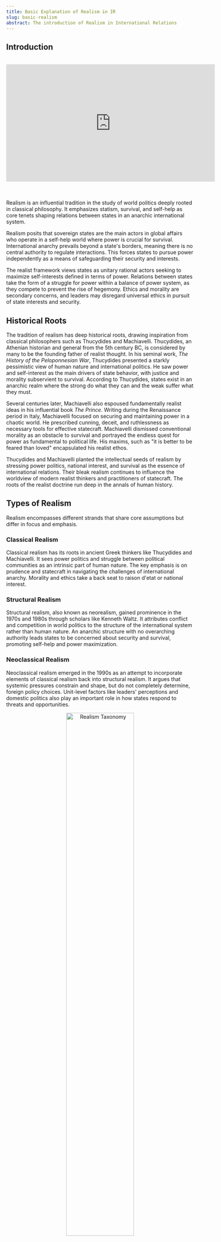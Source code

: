 ```yaml
---
title: Basic Explanation of Realism in IR
slug: basic-realism
abstract: The introduction of Realism in International Relations
---
```



## Introduction

<br>

<center> <iframe width="560" height="315" src="https://www.youtube.com/embed/UnKEFSVAiNQ?si=Lt5c1x72WdWwBBOZ" title="YouTube video player" frameborder="0" allow="accelerometer; autoplay; clipboard-write; encrypted-media; gyroscope; picture-in-picture; web-share" allowfullscreen></iframe> </center/>

<br>
<br>

Realism is an influential tradition in the study of world politics deeply rooted in classical philosophy. It emphasizes statism, survival, and self-help as core tenets shaping relations between states in an anarchic international system.

Realism posits that sovereign states are the main actors in global affairs who operate in a self-help world where power is crucial for survival. International anarchy prevails beyond a state's borders, meaning there is no central authority to regulate interactions. This forces states to pursue power independently as a means of safeguarding their security and interests.

The realist framework views states as unitary rational actors seeking to maximize self-interests defined in terms of power. Relations between states take the form of a struggle for power within a balance of power system, as they compete to prevent the rise of hegemony. Ethics and morality are secondary concerns, and leaders may disregard universal ethics in pursuit of state interests and security.

## Historical Roots

The tradition of realism has deep historical roots, drawing inspiration from classical philosophers such as Thucydides and Machiavelli. Thucydides, an Athenian historian and general from the 5th century BC, is considered by many to be the founding father of realist thought. In his seminal work, _The History of the Peloponnesian War_, Thucydides presented a starkly pessimistic view of human nature and international politics. He saw power and self-interest as the main drivers of state behavior, with justice and morality subservient to survival. According to Thucydides, states exist in an anarchic realm where the strong do what they can and the weak suffer what they must.

Several centuries later, Machiavelli also espoused fundamentally realist ideas in his influential book _The Prince_. Writing during the Renaissance period in Italy, Machiavelli focused on securing and maintaining power in a chaotic world. He prescribed cunning, deceit, and ruthlessness as necessary tools for effective statecraft. Machiavelli dismissed conventional morality as an obstacle to survival and portrayed the endless quest for power as fundamental to political life. His maxims, such as "it is better to be feared than loved" encapsulated his realist ethos.

Thucydides and Machiavelli planted the intellectual seeds of realism by stressing power politics, national interest, and survival as the essence of international relations. Their bleak realism continues to influence the worldview of modern realist thinkers and practitioners of statecraft. The roots of the realist doctrine run deep in the annals of human history.

## Types of Realism

Realism encompasses different strands that share core assumptions but differ in focus and emphasis.

### Classical Realism

Classical realism has its roots in ancient Greek thinkers like Thucydides and Machiavelli. It sees power politics and struggle between political communities as an intrinsic part of human nature. The key emphasis is on prudence and statecraft in navigating the challenges of international anarchy. Morality and ethics take a back seat to raison d'etat or national interest.

### Structural Realism

Structural realism, also known as neorealism, gained prominence in the 1970s and 1980s through scholars like Kenneth Waltz. It attributes conflict and competition in world politics to the structure of the international system rather than human nature. An anarchic structure with no overarching authority leads states to be concerned about security and survival, promoting self-help and power maximization.

### Neoclassical Realism

Neoclassical realism emerged in the 1990s as an attempt to incorporate elements of classical realism back into structural realism. It argues that systemic pressures constrain and shape, but do not completely determine, foreign policy choices. Unit-level factors like leaders' perceptions and domestic politics also play an important role in how states respond to threats and opportunities.

<center> <img src="static\modules\taxonomy_realism.png" alt="Realism Taxonomy" width="60%" /> </center>

<br>
<br>

# Key Assumptions of Realism

Realism makes several key assumptions about international relations:

## States as Primary Actors

- Realism sees states as the main actors in international politics. The state is viewed as a unitary rational actor that aims to pursue its national interests and maximize its power.
- Individuals, international organizations, and non-state actors are not seen as significant. Their goals and actions are secondary to the motivations and behaviors of states.

## Anarchic International System

- Realism posits that the international system is anarchical in nature. There is no overarching authority that governs relations between sovereign states.
- This creates a self-help system where states can only rely on themselves to ensure their security and survival. The lack of a central authority leads states to be suspicious of each other's motives and actions.

## Centrality of Power

- In an anarchic system with no higher authority to resolve disputes, power is seen as the main currency of international relations. Power largely determines a state's ability to secure its interests.
- States seek to maximize their share of world power relative to other states. This creates an endless competition, with nations striving to gain power at each other's expense.
- The distribution of power capabilities among states shapes the dynamics of the international system at any given time.

<center> <img src="static\modules\keypoints_realism.png" alt="Keypoints" width="50%" /> </center>

<br>


## Criticisms

Despite its prominence, realism has faced criticism over the years for its inability to fully explain complex international phenomena. One key criticism is realism's failure to anticipate the largely peaceful end of the Cold War. Realist theory predicted an eventual clash between the two superpowers, the United States and Soviet Union, as they competed for power and influence. However, the Cold War ended not through military confrontation but through internal reforms in the Soviet Union and a resetting of relations between the two powers. Realism does not account for how mutual cooperation, trust-building, and diplomacy helped avoid direct conflict and pave the way for a peaceful resolution.

Additionally, realism struggles to explain conflicts within states rather than between states. Realist theory focuses on states as the key actors in an anarchic international system. However, in the post-World War II era, the majority of conflicts have been civil wars, insurgencies, and intra-state violence. Realism does not provide analytic tools to understand the complex ethnic, religious, and ideological factors fueling these internal conflicts. Power dynamics between states cannot fully capture the grievances, motivations, and goals of non-state actors fighting internally over resources, representation, and rights. Realism is state-centric and often discounts sub-state and transnational forces shaping world politics.

## Neo-neo Debate

The neo-neo debate emerged as a central theme of international relations theory during the 1980s following significant geopolitical shifts. This schism represented a clash between neo-realist and neo-liberalist paradigms in interpreting global developments.

On one side, neo-realists emphasized structure and anarchy as the key drivers of state behavior. They questioned liberalism's ability to explain cooperation absent hegemonic stability. Neo-realists like Kenneth Waltz argued that the structure of the international system, defined by anarchy and the distribution of power, compelled states to maximize power and pursue self-help for survival.

In contrast, neo-liberal institutionalists like Robert Keohane posited that institutions could facilitate cooperation even without hegemony. Neo-liberals highlighted the role of international regimes and norms in shaping state preferences and interests beyond structural factors. Complex interdependence, they argued, made conflict increasingly costly and cooperation mutually beneficial.

This academic debate paralleled policy disagreements about engaging with the Soviet Union and China. The neo-neo divide framed analyses of major world events like the end of the Cold War, which neo-liberals viewed as showing the triumph of institutions over structure while neo-realists saw power dynamics as decisive.

The neo-neo debate profoundly impacted international relations theory, forcing engagement between structural theories and models acknowledging ideational factors. Later approaches incorporated insights from both neo-realism and neo-liberalism in explaining state actions. However, divisions remain between rationalist paradigms prioritizing material structure and constructivist frameworks emphasizing identities, norms and ideas.

## Structural Realism

Structural realists emphasize how the structure of the international system shapes foreign policy choices. Specifically, they focus on the anarchical nature of the international system and the distribution of capabilities between states as the key drivers of state behavior.

Since there is no central authority above sovereign states, the international system is essentially anarchical. This creates inherent insecurity and uncertainty, as states cannot fully trust one another. Structural realists argue that this sense of insecurity encourages states to compete for power and influence as a means of survival.

In addition, the distribution of capabilities (such as military and economic power) is critical. States are especially concerned with balances and imbalances of power. A balanced distribution makes war less likely, while an imbalance increases competition as weaker states ally to counter the dominant state.

Structural realists diverge on whether states should pursue relative gains over competitors or focus on absolute gains. Those focused on relative gains see cooperation as difficult, since states worry about losing ground to others. But others argue that states can cooperate for absolute gains as long as it does not produce relative losses. This debate continues to divide structural realists.

Overall, structural realists provide a systemic level of analysis to explain state actions. The configuration of the international system sets limits and incentives for foreign policy, even as leaders retain ultimate decision-making power informed by their perceptions. As such, structural realism remains an influential theory in international relations.

## Neoclassical Realism

Neoclassical realism emerged in the late 1990s and early 2000s as an attempt to address some of the perceived shortcomings of structural realism. While structural realists emphasize how the distribution of power in the international system shapes state behavior, neoclassical realists argue that unit-level variables at the state level also need to be considered.

Specifically, neoclassical realism looks at factors like perceptions and misperceptions of power, strategic culture, and domestic politics. While the structure of the international system is still the starting point, neoclassical realists contend that how leaders perceive the system and the internal characteristics of their state will impact how they formulate foreign policy.

For example, different leaders may look at the same distribution of power but come to very different conclusions about the level of threat or opportunity it presents. Their unique perceptions, informed by history and culture, lead to different policy responses. Furthermore, even if leaders accurately perceive the international structure, domestic politics may constrain their available policy options.

By incorporating unit-level variables, neoclassical realists seek to complement the structural emphasis of Kenneth Waltz and other neorealists. They argue that both system-level and unit-level factors are necessary to fully explain states' foreign policy choices. This provides a more contingent theoretical framework while still retaining core realist assumptions about anarchy and power politics.

## Case Study: U.S. Strategic Partnerships with 'Friendly' Dictators

The United States' strategic partnerships with authoritarian regimes in the Middle East provide an illustrative case study of realist international relations theory in practice.

For decades, successive American administrations privileged stability and the preservation of U.S. interests over the promotion of democracy and human rights. This led to close partnerships with dictators and monarchs across the Middle East, including Egypt's Hosni Mubarak, who ruled for nearly 30 years.

These "friendly authoritarians" were seen as crucial bulwarks against anti-Western regimes and Islamic extremism. Providing them with economic and military aid was prioritized over risky democratic openings. As Condoleezza Rice noted in 2005, "for 60 years, my country...pursued stability at the expense of democracy in this region here in the Middle East, and we achieved neither."

The contradictions of these policies became clear during the 2011 Arab Spring protests. When mass demonstrations broke out against Mubarak's rule, the United States was caught between upholding its democratic values and preserving a reliable partner. The Obama administration eventually abandoned Mubarak, reflecting an idealist shift.

However, the aftermath highlighted realist concerns about regional stability and national interests. Egypt's democratic transition faltered, giving way to military rule. Meanwhile, the uprisings sparked a regional power struggle between Saudi Arabia and Iran.

This case reveals how realist calculations guided U.S. foreign policy for decades, privileging order and stability over democratic change. However, realism proved insufficient when faced with deep societal transformations during the Arab Spring. The complex legacies of these partnerships and policy trade-offs remain front and center for U.S. strategic thinking in the region.

## Conclusion

A dispassionate glimpse into the workings of world politics unveils the enduring significance of the realist tradition, despite valid criticisms. Realism taps into fundamental truths about human nature and international anarchy that have proved remarkably consistent over centuries. While alternate approaches highlight cooperation, institutions, and shared values, realism confronts the unavoidable centrality of power.

States remain the key actors in global affairs, acting to ensure their preservation and maximize relative power. Structural constraints and the security dilemma inevitably shape policy choices, even for democracies. However, domestic politics and perceptions also play a role, underscoring realism's complexity. Although cooperation occurs, self-interest guides state behavior more often than not.

The prevalence of realist principles, albeit adapted contextually, demonstrates the tradition's resilience. For instance, the US partnerships with authoritarian regimes to maintain regional influence reveal strategic calculations for national interest. Containment during the Cold War represented another realist grand strategy. China's expanding naval capabilities and assertiveness in the South China Sea similarly reflect realist maneuvers.

As long as the international system remains anarchic and states prioritize survival, realism will dominate theoretical discourse. Its nuanced evolution through neoclassical realism also strengthens its explanatory power. Realism provides a sober perspective on global affairs, beyond idealism, without negating cooperation. Its longevity testifies to the tradition's profound insights into the complex workings of world politics.

<center> <img src="static\modules\keypoints_realism_2.png" alt="Keypoints" width="90%" /> </center>

---

